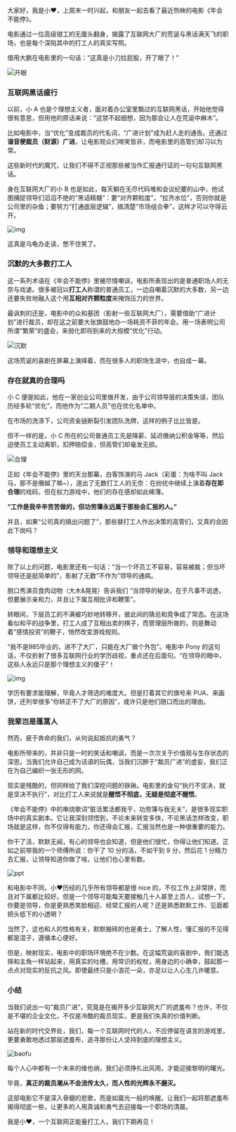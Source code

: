 大家好，我是小❤，上周末一时兴起，和朋友一起去看了最近热映的电影《年会不能停》。

电影通过一位高级钳工的无厘头翻身，揭露了互联网大厂的荒诞与黑话满天飞的职场，也是每个深陷其中的打工人的真实写照。

借用大鹏在电影里的一句话：“这真是小刀拉屁股，开了眼了！”

![开眼](imgs/开眼.jpg)



### 互联网黑话盛行

以前，小 A 也是个理想主义者，面对着办公室里飘过的互联网黑话，开始他觉得很有意思，但用他的原话来说：“这禁不起细想，因为那会让人在荒诞中麻木”。

比如电影中，当“优化”变成裁员的代名词，“广进计划”成为赶人走的通告。还通过**谐音梗裁员（财源）广进**，让电影观众们啼笑皆非，而电影里的高管们却习以为常。

这些新时代的魔咒，让我们不得不正视那些被当作汇报通行证的一句句互联网黑话。

身在互联网大厂的小 B 也是如此，每天躺在无尽代码堆和会议纪要的山中，他试图捕捉领导们滔滔不绝的“黑话精髓”：要“对齐颗粒度”，“拉齐水位”，否则你就是公司里的杂鱼；要努力“打通底层逻辑”，搞清楚“市场组合拳”，这样才可以守得云开。

![img](imgs/v2-157f7b4ed57d800ae87732f0d3c2e3ce_720w.webp)

这真是乌龟办走读，憋不住笑了。



### 沉默的大多数打工人

这一系列术语在《年会不能停》里被尽情嘲讽，电影所表现出的是普通职场人的无奈与戏谑。很多被冠以**打工人**称谓的普通员工，一边自嘲着沉默的大多数，另一边还要失败地融入这个用**互相对齐颗粒度**来掩饰压力的世界。

最讽刺的还是，电影中的众和基团（影射一些互联网大厂），需要借助“广进计划”进行裁员，却在这之前要大张旗鼓地办一场耗资不菲的年会。用一场表明公司所谓“繁荣”的盛会，来弱化即将到来的大规模“优化”行动。

![沉默](imgs/沉默.jpg)

这场荒诞的喜剧在屏幕上演绎着，而在很多人的职场生涯中，也自成一幕。



### 存在就真的合理吗

小 C 便是如此，他在一家创业公司里做开发，由于公司领导层的决策失误，团队历经多轮“优化”，而他作为“二期人员”也在优化名单中。

在市场的洗涤下，公司资金链断裂引发团队洗牌，这样的例子比比皆是。

但不一样的是，小 C 所在的公司普通员工先是降薪、延迟缴纳公积金等等，然后迫使员工主动离职，扣押赔偿金，但高管们却毫发无损。

![合理](imgs/合理.jpg)

正如《年会不能停》里的天台那幕，白客饰演的马 Jack（彩蛋：为啥不叫 Jack 马，那不是僭越了嘛~），道出了无数打工人的无奈：在纷扰中继续上演着**存在即合理**的戏码，但在权力游戏中，他们的存在感却如此稀薄。

**“工作是我辛辛苦苦做的，但功劳簿永远属于那些会汇报的人。”**

并且，如果“公司真的搞出问题了”，那些替打工人作出决策的高管们，又真的会因此下岗吗？



### 领导和理想主义

除了以上的问题，电影里还有一句话：“当一个坏员工不容易，容易被裁；但当坏领导还是挺简单的”，影射了无数“不作为”领导的通病。

脱口秀演员食肉动物（大木&晃晃）告诉我们 “当领导的秘诀，在于凡事不说透，但要展示亲和力，并且让下属互相批评和鞭策”。

转眼间，下层员工的不满被巧妙地转移开，彼此间的猜忌和竞争成了常态。在这场看似和平的战争里，打工人成了互相出卖的棋子，而管理层所做的，则是舞动着“感情投资”的鞭子，悄然改变游戏规则。

“我不是985毕业的，进不了大厂，只能在大厂做个外包”。电影中 Pony 的这句话，不仅折射了很多互联网行业的学历歧视，重点还在后面句。“在领导的眼中，这些人永远只是那个理想主义的傻子”！

![img](imgs/v2-abc77b00f5ea2edaf5e481ca8eda6a4a_720w.webp)

学历有要求能理解，毕竟人才筛选的难度大。但是打着其它的旗号来 PUA、来画饼，还列举很多“你转正不了大厂的原因”，或许只是他们随口而出的理由。



### 我辈岂是蓬蒿人

然而，疲于奔命的我们，从何说起抵抗的勇气？

电影所带来的，并非只是一时的笑话和嘲讽，而是一次次关于价值观与生存状态的深思。当我们允许自己成为话语的玩偶，当我们沉醉于“裁员广进”的虚妄，我们正在为自己编织一张无形的网。

现实是残酷的，但同样给了我们深挖问题的铁锹。电影里的金句“执行不坚决，就是坚决不执行”，对比打工人来说就是**醒悟不彻底，无疑是彻底不醒悟**。

《年会不能停》中的串烧歌词“脏活累活都我干，功劳簿与我无关”，是很多现实职场中的真实剧本。它让我深刻领悟到，不论未来转变多快，不论黑话怎样改变，职场就是这样，你不仅得有能力，你还得会汇报，汇报当然也是一种很重要的能力。

你干了活，默默无闻，有心的领导也会知道，但是他们很忙，你得让他们知道。正如之前带我的一个师傅所说：你干了 10 分的活，不如干到 9 分，然后花 1 分精力去汇报，让领导知道你做了啥，让他们也心里有数。

![ppt](imgs/ppt.jpg)

和电影中不同，小❤历经的几乎所有领导都是很 nice 的，不仅工作上非常拼，而且对下属都比较好。但是一个领导可能每天要接触几十人甚至上百人，试想一下，你要是领导，你是更熟悉笑脸相迎、经常汇报的人呢？还是熟悉默默工作、见面都把头低下的小透明？

当然了，这也和人的性格有关，默默搬砖的也是勇士，了解人性，懂汇报的不见得都是混子，遵循本心便好。

但是，映射现实，电影中的职场环境绝不在少数。在这幅荒诞的喜剧中，我们能选择和主角一样站起来，用真实的吐槽，用常识的权杖，用身边的小确幸，鼓起那一点点对现实的反抗之风。即使最终只是小浪花一朵，亦足以让人心生几许暖意。



### 小结

当我们说出一句“裁员广进”，究竟是在揭开多少互联网大厂的遮羞布？也许，不仅是不堪的企业文化，不仅是冷酷的裁员现实，更是我们失真的价值判断。

站在新的时代交界处，我们，每一个互联网时代的人，不应停留在语言的游戏里，更要勇敢地透过那层遮羞布，追寻那份让人坚持到底的理想主义。

![baofu](imgs/baofu.jpg)

每个人心中都有一个未来的维也纳，我们必须挣扎出风雨，才能迎接黎明的曙光。

毕竟，**真正的裁员潮从不会流传太久，而人性的光辉永不磨灭。**

这部电影它不是深入骨髓的悲歌，而是如晨光一般的唤醒。让我们一起将那遮羞布揭得彻底一些，让更多的人用真诚和勇气去迎接每一个职场的清晨。

我是小❤，一个互联网正能量打工人，我们下期再见！